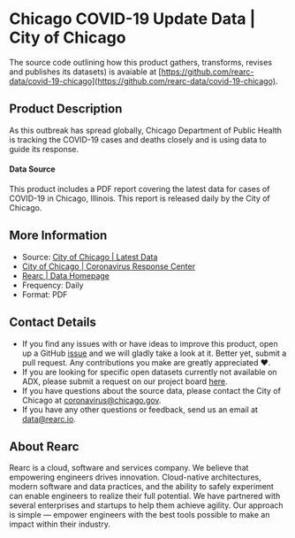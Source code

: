 # Chicago COVID-19 Update Data | City of Chicago

The source code outlining how this product gathers, transforms, revises and publishes its datasets) is avaiable at [https://github.com/rearc-data/covid-19-chicago](https://github.com/rearc-data/covid-19-chicago).

## Product Description
As this outbreak has spread globally, Chicago Department of Public Health is tracking the COVID-19 cases and deaths closely and is using data to guide its response.

#### Data Source
This product includes a PDF report covering the latest data for cases of COVID-19 in Chicago, Illinois. This report is released daily by the City of Chicago.

## More Information
- Source: [City of Chicago | Latest Data](https://www.chicago.gov/city/en/sites/covid-19/home/latest-data.html)
- [City of Chicago | Coronavirus Response Center](https://www.chicago.gov/city/en/sites/covid-19/home.html)
- [Rearc | Data Homepage](https://www.rearc.io/data/)
- Frequency: Daily
- Format: PDF

## Contact Details
- If you find any issues with or have ideas to improve this product, open up a GitHub [issue](https://github.com/rearc-data/covid-19-chicago/issues) and we will gladly take a look at it. Better yet, submit a pull request. Any contributions you make are greatly appreciated :heart:.
- If you are looking for specific open datasets currently not available on ADX, please submit a request on our project board [here](https://github.com/rearc-data/covid-datasets-aws-data-exchange/projects/1).
- If you have questions about the source data, please contact the City of Chicago at coronavirus@chicago.gov.
- If you have any other questions or feedback, send us an email at data@rearc.io.

## About Rearc
Rearc is a cloud, software and services company. We believe that empowering engineers drives innovation. Cloud-native architectures, modern software and data practices, and the ability to safely experiment can enable engineers to realize their full potential. We have partnered with several enterprises and startups to help them achieve agility. Our approach is simple — empower engineers with the best tools possible to make an impact within their industry.